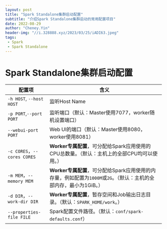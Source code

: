```yaml
---
layout: post
title: "Spark Standalone集群启动配置"
subtitle: "介绍Spark Standalone集群启动的常用配置项目"
date: 2022-08-29
author: "Cheney.Yin"
header-img: "//i.328888.xyz/2023/03/25/iADI63.jpeg"
tags:
 - Spark
 - Spark Standalone
---
```


# Spark Standalone集群启动配置

| 配置项                      | 含义                                                         |
| --------------------------- | ------------------------------------------------------------ |
| `-h HOST`, `--host HOST`    | 监听Host Name                                                |
| `-p PORT`,`--port PORT`     | 监听端口（默认：Master使用7077，worker随机设置端口）         |
| `--webui-port PORT`         | Web UI的端口（默认：Master使用8080，worker使用8081）         |
| `-c CORES`，`--cores CORES` | **Worker专属配置**，可分配给Spark应用使用的CPU总数量。（默认：主机上的全部CPU均可以使用。） |
| `-m MEM`，`--memory MEM`    | **Worker专属配置**，可分配给Spark应用使用的内存量，例如配置为`1000M`或`2G`。（默认：主机的全部内存，最小为1GiB。） |
| `-d DIR`，`--work-dir DIR`  | **Worker专属配置**，暂存空间和Job输出日志目录。（默认：`SPARK_HOME/work`。） |
| `--properties-file FILE`    | Spark配置文件路径。（默认：`conf/spark-defaults.conf`）      |

